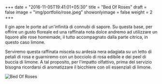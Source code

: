 +++
date = "2016-11-05T19:41:01+05:30"
title = "Bed Of Roses"
draft = false
image = "img/portfolio/rose.jpeg"
showonlyimage = false
weight = 2
+++

Il gin apre le porte ad un'infinità di connubi di sapore. Su questa base, per offrire un gusto floreale ed una raffinata nota dolce andremo ad utilizzare un liquore alle rose homemade, il tutto accompagnato dalla parte citrica, in questo caso limone.
<!--more-->

Serviremo questa raffinata miscela su ardesia nera adagiata su un letto di petali di rosa e guarniremo con un bocciolo di rosa edibile e dei peel di buccia di limone. A tal proposito, per l'impatto olfattivo, prima del servizio bisogna ricordarsi di aromatizzare il bicchiere con oli essenziali di limone.

![Bed Of Roses][1]

[1]: /img/portfolio/rose.jpeg
